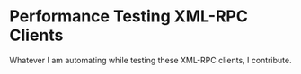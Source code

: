 Performance Testing XML-RPC Clients
===================================

Whatever I am automating while testing these XML-RPC clients, I contribute.

